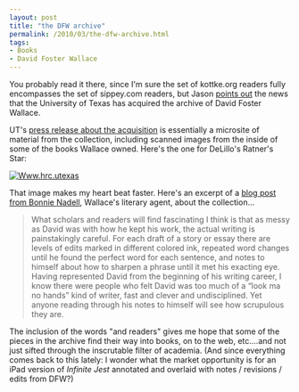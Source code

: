 ```yaml
---
layout: post
title: "the DFW archive"
permalink: /2010/03/the-dfw-archive.html
tags:
- Books
- David Foster Wallace
---
```


You probably read it there, since I'm sure the set of kottke.org readers fully encompasses the set of sippey.com readers, but Jason [points out](http://kottke.org/10/03/david-foster-wallaces-archive-acquired) the news that the University of Texas has acquired the archive of David Foster Wallace.

UT's [press release about the acquisition](http://www.hrc.utexas.edu/press/releases/2010/dfw/) is essentially a microsite of material from the collection, including scanned images from the inside of some of the books Wallace owned. Here's the one for DeLillo's Ratner's Star:

[![Www.hrc.utexas](https://sippey.typepad.com/.a/6a00d8341c4f5f53ef0120a91acd94970b-500wi)](http://sippey.typepad.com/.a/6a00d8341c4f5f53ef0120a91acd94970b-pi)

That image makes my heart beat faster. Here's an excerpt of a [blog post from Bonnie Nadell](http://www.utexas.edu/opa/blogs/culturalcompass/2010/03/08/the-archives-are-a-window-into-his-mind/), Wallace's literary agent, about the collection...

> What scholars and readers will find fascinating I think is that as messy as David was with how he kept his work, the actual writing is painstakingly careful. For each draft of a story or essay there are levels of edits marked in different colored ink, repeated word changes until he found the perfect word for each sentence, and notes to himself about how to sharpen a phrase until it met his exacting eye. Having represented David from the beginning of his writing career, I know there were people who felt David was too much of a “look ma no hands” kind of writer, fast and clever and undisciplined. Yet anyone reading through his notes to himself will see how scrupulous they are.

The inclusion of the words "and readers" gives me hope that some of the pieces in the archive find their way into books, on to the web, etc....and not just sifted through the inscrutable filter of academia. (And since everything comes back to this lately: I wonder what the market opportunity is for an iPad version of _Infinite Jest_ annotated and overlaid with notes / revisions / edits from DFW?)